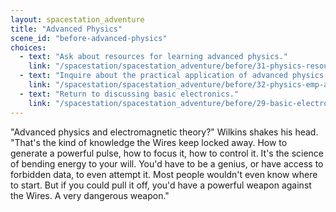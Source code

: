 ```yaml
---
layout: spacestation_adventure
title: "Advanced Physics"
scene_id: "before-advanced-physics"
choices:
  - text: "Ask about resources for learning advanced physics."
    link: "/spacestation/spacestation_adventure/before/31-physics-resources"
  - text: "Inquire about the practical application of advanced physics for EMPs."
    link: "/spacestation/spacestation_adventure/before/32-physics-emp-application"
  - text: "Return to discussing basic electronics."
    link: "/spacestation/spacestation_adventure/before/29-basic-electronics"
---
```


"Advanced physics and electromagnetic theory?" Wilkins shakes his head. "That's the kind of knowledge the Wires keep locked away. How to generate a powerful pulse, how to focus it, how to control it. It's the science of bending energy to your will. You'd have to be a genius, or have access to forbidden data, to even attempt it. Most people wouldn't even know where to start. But if you could pull it off, you'd have a powerful weapon against the Wires. A very dangerous weapon."
